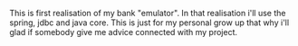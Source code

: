 This is first realisation of my bank "emulator".
In that realisation i'll use the spring, jdbc and java core.
This is just for my personal grow up that why i'll glad if somebody give me advice connected with my project.
